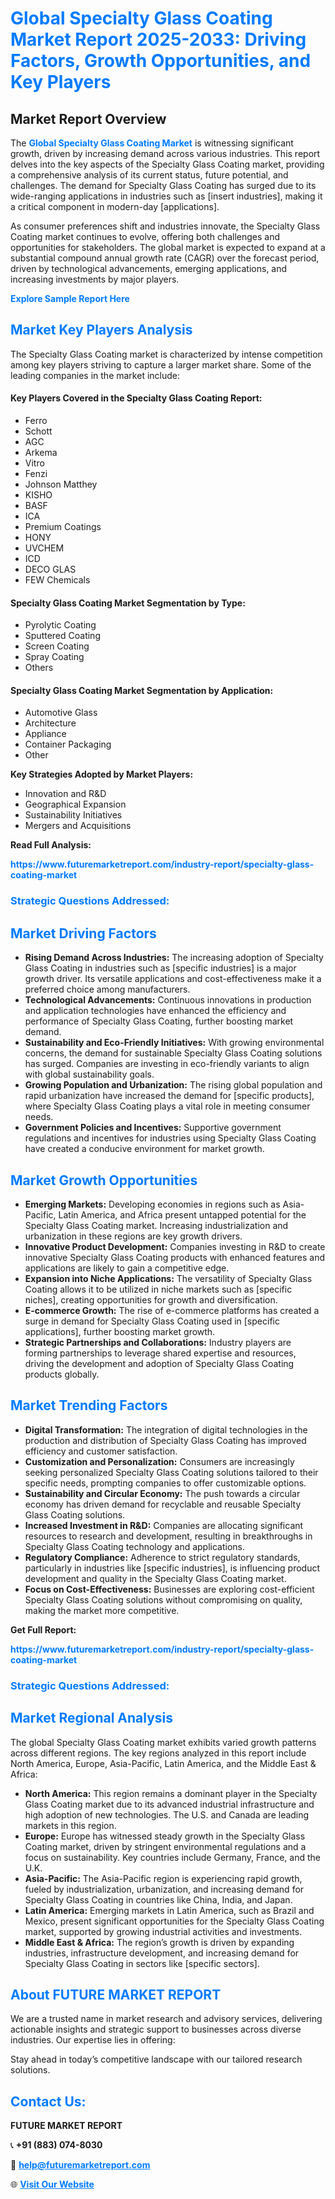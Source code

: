 <h1 style="color: #007BFF;">Global Specialty Glass Coating Market Report 2025-2033: Driving Factors, Growth Opportunities, and Key Players</h1>

<section id="overview">
<h2>Market Report Overview</h2>
<p>The <a href="https://www.futuremarketreport.com/industry-report/specialty-glass-coating-market" style="color: #007BFF; text-decoration: none;"><strong>Global Specialty Glass Coating Market</strong></a> is witnessing significant growth, driven by increasing demand across various industries. This report delves into the key aspects of the Specialty Glass Coating market, providing a comprehensive analysis of its current status, future potential, and challenges. The demand for Specialty Glass Coating has surged due to its wide-ranging applications in industries such as [insert industries], making it a critical component in modern-day [applications].</p>
<p>As consumer preferences shift and industries innovate, the Specialty Glass Coating market continues to evolve, offering both challenges and opportunities for stakeholders. The global market is expected to expand at a substantial compound annual growth rate (CAGR) over the forecast period, driven by technological advancements, emerging applications, and increasing investments by major players.</p>
</section>

<section id="overview">
<p><a href="https://www.futuremarketreport.com/request-sample/reportId=114184" style="color: #007BFF; text-decoration: none;"><strong>Explore Sample Report Here</strong></a></p>
</section>

<section id="key-players">
<h2 style="color: #007BFF;">Market Key Players Analysis</h2>
<p>The Specialty Glass Coating market is characterized by intense competition among key players striving to capture a larger market share. Some of the leading companies in the market include:</p>
<h4>Key Players Covered in the Specialty Glass Coating Report:</h4>
<ul><li>Ferro</li><li>Schott</li><li>AGC</li><li>Arkema</li><li>Vitro</li><li>Fenzi</li><li>Johnson Matthey</li><li>KISHO</li><li>BASF</li><li>ICA</li><li>Premium Coatings</li><li>HONY</li><li>UVCHEM</li><li>ICD</li><li>DECO GLAS</li><li>FEW Chemicals</li></ul>
<h4>Specialty Glass Coating Market Segmentation by Type:</h4>
<ul><li>Pyrolytic Coating</li><li>Sputtered Coating</li><li>Screen Coating</li><li>Spray Coating</li><li>Others</li></ul>

<h4>Specialty Glass Coating Market Segmentation by Application:</h4>
<ul><li>Automotive Glass</li><li>Architecture</li><li>Appliance</li><li>Container Packaging</li><li>Other</li></ul>
<p><strong>Key Strategies Adopted by Market Players:</strong></p>
<ul>
<li>Innovation and R&D</li>
<li>Geographical Expansion</li>
<li>Sustainability Initiatives</li>
<li>Mergers and Acquisitions</li>
</ul>
</section>

<section>
<p><strong>Read Full Analysis: </strong></p><a href="https://www.futuremarketreport.com/industry-report/specialty-glass-coating-market" style="color: #007BFF; text-decoration: none;"><strong>https://www.futuremarketreport.com/industry-report/specialty-glass-coating-market</strong></a>
<h3 style="color: #007BFF;">Strategic Questions Addressed:</h3>
</section>

<section id="driving-factors">
<h2 style="color: #007BFF;">Market Driving Factors</h2>
<ul>
<li><strong>Rising Demand Across Industries:</strong> The increasing adoption of Specialty Glass Coating in industries such as [specific industries] is a major growth driver. Its versatile applications and cost-effectiveness make it a preferred choice among manufacturers.</li>
<li><strong>Technological Advancements:</strong> Continuous innovations in production and application technologies have enhanced the efficiency and performance of Specialty Glass Coating, further boosting market demand.</li>
<li><strong>Sustainability and Eco-Friendly Initiatives:</strong> With growing environmental concerns, the demand for sustainable Specialty Glass Coating solutions has surged. Companies are investing in eco-friendly variants to align with global sustainability goals.</li>
<li><strong>Growing Population and Urbanization:</strong> The rising global population and rapid urbanization have increased the demand for [specific products], where Specialty Glass Coating plays a vital role in meeting consumer needs.</li>
<li><strong>Government Policies and Incentives:</strong> Supportive government regulations and incentives for industries using Specialty Glass Coating have created a conducive environment for market growth.</li>
</ul>
</section>

<section id="growth-opportunities">
<h2 style="color: #007BFF;">Market Growth Opportunities</h2>
<ul>
<li><strong>Emerging Markets:</strong> Developing economies in regions such as Asia-Pacific, Latin America, and Africa present untapped potential for the Specialty Glass Coating market. Increasing industrialization and urbanization in these regions are key growth drivers.</li>
<li><strong>Innovative Product Development:</strong> Companies investing in R&D to create innovative Specialty Glass Coating products with enhanced features and applications are likely to gain a competitive edge.</li>
<li><strong>Expansion into Niche Applications:</strong> The versatility of Specialty Glass Coating allows it to be utilized in niche markets such as [specific niches], creating opportunities for growth and diversification.</li>
<li><strong>E-commerce Growth:</strong> The rise of e-commerce platforms has created a surge in demand for Specialty Glass Coating used in [specific applications], further boosting market growth.</li>
<li><strong>Strategic Partnerships and Collaborations:</strong> Industry players are forming partnerships to leverage shared expertise and resources, driving the development and adoption of Specialty Glass Coating products globally.</li>
</ul>
</section>

<section id="trending-factors">
<h2 style="color: #007BFF;">Market Trending Factors</h2>
<ul>
<li><strong>Digital Transformation:</strong> The integration of digital technologies in the production and distribution of Specialty Glass Coating has improved efficiency and customer satisfaction.</li>
<li><strong>Customization and Personalization:</strong> Consumers are increasingly seeking personalized Specialty Glass Coating solutions tailored to their specific needs, prompting companies to offer customizable options.</li>
<li><strong>Sustainability and Circular Economy:</strong> The push towards a circular economy has driven demand for recyclable and reusable Specialty Glass Coating solutions.</li>
<li><strong>Increased Investment in R&D:</strong> Companies are allocating significant resources to research and development, resulting in breakthroughs in Specialty Glass Coating technology and applications.</li>
<li><strong>Regulatory Compliance:</strong> Adherence to strict regulatory standards, particularly in industries like [specific industries], is influencing product development and quality in the Specialty Glass Coating market.</li>
<li><strong>Focus on Cost-Effectiveness:</strong> Businesses are exploring cost-efficient Specialty Glass Coating solutions without compromising on quality, making the market more competitive.</li>
</ul>
</section>

<section>
<p><strong>Get Full Report: </strong></p><a href="https://www.futuremarketreport.com/industry-report/specialty-glass-coating-market" style="color: #007BFF; text-decoration: none;"><strong>https://www.futuremarketreport.com/industry-report/specialty-glass-coating-market</strong></a>
<h3 style="color: #007BFF;">Strategic Questions Addressed:</h3>
</section>


<section id="regional-analysis">
<h2 style="color: #007BFF;">Market Regional Analysis</h2>
<p>The global Specialty Glass Coating market exhibits varied growth patterns across different regions. The key regions analyzed in this report include North America, Europe, Asia-Pacific, Latin America, and the Middle East & Africa:</p>
<ul>
<li><strong>North America:</strong> This region remains a dominant player in the Specialty Glass Coating market due to its advanced industrial infrastructure and high adoption of new technologies. The U.S. and Canada are leading markets in this region.</li>
<li><strong>Europe:</strong> Europe has witnessed steady growth in the Specialty Glass Coating market, driven by stringent environmental regulations and a focus on sustainability. Key countries include Germany, France, and the U.K.</li>
<li><strong>Asia-Pacific:</strong> The Asia-Pacific region is experiencing rapid growth, fueled by industrialization, urbanization, and increasing demand for Specialty Glass Coating in countries like China, India, and Japan.</li>
<li><strong>Latin America:</strong> Emerging markets in Latin America, such as Brazil and Mexico, present significant opportunities for the Specialty Glass Coating market, supported by growing industrial activities and investments.</li>
<li><strong>Middle East & Africa:</strong> The region’s growth is driven by expanding industries, infrastructure development, and increasing demand for Specialty Glass Coating in sectors like [specific sectors].</li>
</ul>
</section>

<footer>
<h2 style="color: #007BFF;">About FUTURE MARKET REPORT</h2>
<p>We are a trusted name in market research and advisory services, delivering actionable insights and strategic support to businesses across diverse industries. Our expertise lies in offering:</p>

<p>Stay ahead in today’s competitive landscape with our tailored research solutions.</p>

<h2 style="color: #007BFF;">Contact Us:</h2>
<p><strong>FUTURE MARKET REPORT</strong></p>
<p>📞 <strong>+91 (883) 074-8030</strong></p>
<p>📧 <strong><a href="mailto:help@futuremarketreport.com" style="color: #007BFF;">help@futuremarketreport.com</a></strong></p>
<p>🌐 <strong><a href="https://www.futuremarketreport.com/" style="color: #007BFF;">Visit Our Website</a></strong></p>
</footer>
